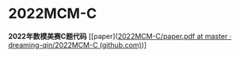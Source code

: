 # 2022MCM-C
**2022年数模美赛C题代码** [[paper]([2022MCM-C/paper.pdf at master · dreaming-qin/2022MCM-C (github.com)](https://github.com/dreaming-qin/2022MCM-C/blob/master/paper.pdf))]

